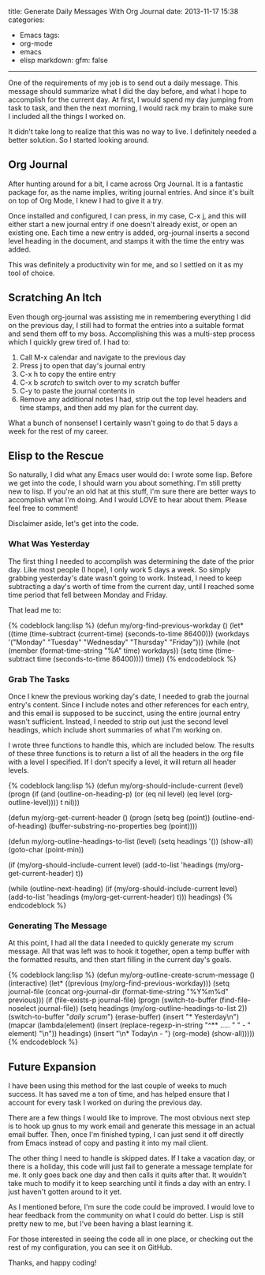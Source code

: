 title: Generate Daily Messages With Org Journal
date: 2013-11-17 15:38
categories:
  - Emacs
tags:
  - org-mode
  - emacs
  - elisp
markdown:
    gfm: false
---

One of the requirements of my job is to send out a daily message. This message
should summarize what I did the day before, and what I hope to accomplish for
the current day. At first, I would spend my day jumping from task to task, and
then the next morning, I would rack my brain to make sure I included all the
things I worked on.<!-- more -->

It didn't take long to realize that this was no way to live. I definitely
needed a better solution. So I started looking around.

## Org Journal

After hunting around for a bit, I came across Org Journal. It is a fantastic
package for, as the name implies, writing journal entries. And since it's built
on top of Org Mode, I knew I had to give it a try.

Once installed and configured, I can press, in my case, C-x j, and this will
either start a new journal entry if one doesn't already exist, or open an
existing one. Each time a new entry is added, org-journal inserts a second
level heading in the document, and stamps it with the time the entry was added.

This was definitely a productivity win for me, and so I settled on it as my
tool of choice.

## Scratching An Itch

Even though org-journal was assisting me in remembering everything I did on the
previous day, I still had to format the entries into a suitable format and send
them off to my boss. Accomplishing this was a multi-step process which I
quickly grew tired of. I had to:

1. Call M-x calendar and navigate to the previous day
2. Press j to open that day's journal entry
3. C-x h to copy the entire entry
4. C-x b *scratch* to switch over to my scratch buffer
5. C-y to paste the journal contents in
6. Remove any additional notes I had, strip out the top level headers and time stamps, and then add my plan for the current day.

What a bunch of nonsense! I certainly wasn't going to do that 5 days a week for
the rest of my career.

## Elisp to the Rescue

So naturally, I did what any Emacs user would do: I wrote some lisp. Before we
get into the code, I should warn you about something. I'm still pretty new to
lisp. If you're an old hat at this stuff, I'm sure there are better ways to
accomplish what I'm doing. And I would LOVE to hear about them. Please feel
free to comment!

Disclaimer aside, let's get into the code.

### What Was Yesterday

The first thing I needed to accomplish was determining the date of the prior
day. Like most people (I hope), I only work 5 days a week. So simply grabbing
yesterday's date wasn't going to work. Instead, I need to keep subtracting a
day's worth of time from the current day, until I reached some time period that
fell between Monday and Friday.

That lead me to:

{% codeblock lang:lisp %}
(defun my/org-find-previous-workday ()
  (let* ((time (time-subtract (current-time) (seconds-to-time 86400)))
         (workdays '("Monday" "Tuesday" "Wednesday" "Thursday" "Friday")))
    (while (not (member (format-time-string "%A" time) workdays))
      (setq time (time-subtract time (seconds-to-time 86400))))
    time))
{% endcodeblock %}

### Grab The Tasks

Once I knew the previous working day's date, I needed to grab the journal
entry's content. Since I include notes and other references for each entry, and
this email is supposed to be succinct, using the entire journal entry wasn't
sufficient. Instead, I needed to strip out just the second level headings,
which include short summaries of what I'm working on.

I wrote three functions to handle this, which are included below. The results
of these three functions is to return a list of all the headers in the org file
with a level I specified. If I don't specify a level, it will return all header
levels.

{% codeblock lang:lisp %}
(defun my/org-should-include-current (level)
  (progn
    (if (and
         (outline-on-heading-p)
         (or
          (eq nil level) (eq level (org-outline-level))))
        t
      nil)))

(defun my/org-get-current-header ()
  (progn
    (setq beg (point))
    (outline-end-of-heading)
    (buffer-substring-no-properties beg (point))))

(defun my/org-outline-headings-to-list (level)
  (setq headings '())
  (show-all)
  (goto-char (point-min))

  (if (my/org-should-include-current level)
      (add-to-list 'headings (my/org-get-current-header) t))

  (while (outline-next-heading)
    (if (my/org-should-include-current level)
        (add-to-list 'headings (my/org-get-current-header) t)))
  headings)
{% endcodeblock %}

### Generating The Message

At this point, I had all the data I needed to quickly generate my scrum
message. All that was left was to hook it together, open a temp buffer with the
formatted results, and then start filling in the current day's goals.

{% codeblock lang:lisp %}
(defun my/org-outline-create-scrum-message ()
  (interactive)
  (let* ((previous (my/org-find-previous-workday)))
    (setq journal-file (concat org-journal-dir (format-time-string "%Y%m%d" previous)))
    (if (file-exists-p journal-file)
        (progn
          (switch-to-buffer (find-file-noselect journal-file))
          (setq headings (my/org-outline-headings-to-list 2))
          (switch-to-buffer "*daily scrum*")
          (erase-buffer)
          (insert "* Yesterday\n")
          (mapcar (lambda(element)
                    (insert (replace-regexp-in-string "^** ..... " "  - " element) "\n")) headings)
          (insert "\n* Today\n  - ")
          (org-mode)
          (show-all)))))
{% endcodeblock %}

## Future Expansion

I have been using this method for the last couple of weeks to much success. It
has saved me a ton of time, and has helped ensure that I account for every task
I worked on during the previous day.

There are a few things I would like to improve. The most obvious next step is
to hook up gnus to my work email and generate this message in an actual email
buffer. Then, once I'm finished typing, I can just send it off directly from
Emacs instead of copy and pasting it into my mail client.

The other thing I need to handle is skipped dates. If I take a vacation day, or
there is a holiday, this code will just fail to generate a message template for
me. It only goes back one day and then calls it quits after that. It wouldn't
take much to modify it to keep searching until it finds a day with an entry. I
just haven't gotten around to it yet.

As I mentioned before, I'm sure the code could be improved. I would love to
hear feedback from the community on what I could do better. Lisp is still
pretty new to me, but I've been having a blast learning it.

For those interested in seeing the code all in one place, or checking out the
rest of my configuration, you can see it on GitHub.

Thanks, and happy coding!
